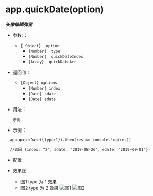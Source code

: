 # app.quickDate(option)

***头像编辑弹窗***

* 参数:：
  * ``{ Object}  option ``
    * ``{Number}  type``
    * ``{Number}  quickDateIndex``
    * ``{Array}  quickDateArr``

* 返回值：
    * ``{Object} options``
      * ``{Number} index``
      * ``{Date} sdate``
      * ``{Date} edate``

* 用法：
  
      示例
        
* 示例：
```
  app.quickDate({type:1}).then(res => console.log(res))
  
  //返回 {index: "2", sdate: "2019-08-26", edate: "2019-09-01"}
```
* 配置
 
* 效果图
  * 图1 type 为 1  效果
  * 图2 type 为 2  效果
  ![图1](:storage\1f4954ae-d84b-4b93-abb8-38d024d8e0ed\8e58214a.png "图1")
  ![图2](:storage\1f4954ae-d84b-4b93-abb8-38d024d8e0ed\8aee614e.png "图2")